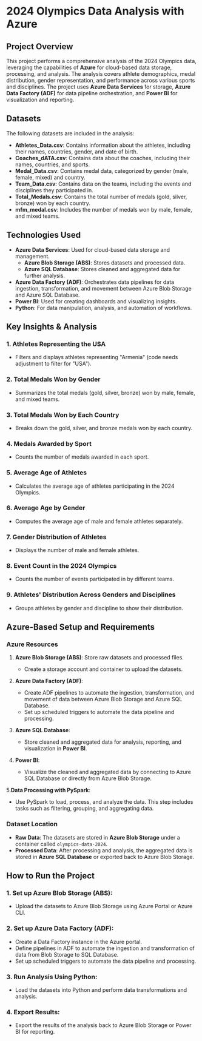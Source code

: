 # **2024 Olympics Data Analysis with Azure**  

## Project Overview

This project performs a comprehensive analysis of the 2024 Olympics data, leveraging the capabilities of **Azure** for cloud-based data storage, processing, and analysis. The analysis covers athlete demographics, medal distribution, gender representation, and performance across various sports and disciplines. The project uses **Azure Data Services** for storage, **Azure Data Factory (ADF)** for data pipeline orchestration, and **Power BI** for visualization and reporting.

## Datasets

The following datasets are included in the analysis:

- **Athletes_Data.csv**: Contains information about the athletes, including their names, countries, gender, and date of birth.
- **Coaches_dATA.csv**: Contains data about the coaches, including their names, countries, and sports.
- **Medal_Data.csv**: Contains medal data, categorized by gender (male, female, mixed) and country.
- **Team_Data.csv**: Contains data on the teams, including the events and disciplines they participated in.
- **Total_Medals.csv**: Contains the total number of medals (gold, silver, bronze) won by each country.
- **mfm_medal.csv**: Includes the number of medals won by male, female, and mixed teams.

## Technologies Used

- **Azure Data Services**: Used for cloud-based data storage and management.
  - **Azure Blob Storage (ABS)**: Stores datasets and processed data.
  - **Azure SQL Database**: Stores cleaned and aggregated data for further analysis.
- **Azure Data Factory (ADF)**: Orchestrates data pipelines for data ingestion, transformation, and movement between Azure Blob Storage and Azure SQL Database.
- **Power BI**: Used for creating dashboards and visualizing insights.
- **Python**: For data manipulation, analysis, and automation of workflows.

## Key Insights & Analysis

### 1. **Athletes Representing the USA**
   - Filters and displays athletes representing "Armenia" (code needs adjustment to filter for "USA").

### 2. **Total Medals Won by Gender**
   - Summarizes the total medals (gold, silver, bronze) won by male, female, and mixed teams.

### 3. **Total Medals Won by Each Country**
   - Breaks down the gold, silver, and bronze medals won by each country.

### 4. **Medals Awarded by Sport**
   - Counts the number of medals awarded in each sport.

### 5. **Average Age of Athletes**
   - Calculates the average age of athletes participating in the 2024 Olympics.

### 6. **Average Age by Gender**
   - Computes the average age of male and female athletes separately.

### 7. **Gender Distribution of Athletes**
   - Displays the number of male and female athletes.

### 8. **Event Count in the 2024 Olympics**
   - Counts the number of events participated in by different teams.

### 9. **Athletes' Distribution Across Genders and Disciplines**
   - Groups athletes by gender and discipline to show their distribution.

## Azure-Based Setup and Requirements

### Azure Resources

1. **Azure Blob Storage (ABS)**: Store raw datasets and processed files.
   - Create a storage account and container to upload the datasets.
   
2. **Azure Data Factory (ADF)**: 
   - Create ADF pipelines to automate the ingestion, transformation, and movement of data between Azure Blob Storage and Azure SQL Database.
   - Set up scheduled triggers to automate the data pipeline and processing.

3. **Azure SQL Database**:
   - Store cleaned and aggregated data for analysis, reporting, and visualization in **Power BI**.

4. **Power BI**:
   - Visualize the cleaned and aggregated data by connecting to Azure SQL Database or directly from Azure Blob Storage.
     
5.**Data Processing with PySpark**: 
   - Use PySpark to load, process, and analyze the data. This step includes tasks such as filtering, grouping, and aggregating data.

### Dataset Location

- **Raw Data**: The datasets are stored in **Azure Blob Storage** under a container called `olympics-data-2024`.
- **Processed Data**: After processing and analysis, the aggregated data is stored in **Azure SQL Database** or exported back to Azure Blob Storage.

## How to Run the Project

### 1. **Set up Azure Blob Storage (ABS)**:
   - Upload the datasets to Azure Blob Storage using Azure Portal or Azure CLI.
   
### 2. **Set up Azure Data Factory (ADF)**:
   - Create a Data Factory instance in the Azure portal.
   - Define pipelines in ADF to automate the ingestion and transformation of data from Blob Storage to SQL Database.
   - Set up scheduled triggers to automate the data pipeline and processing.

### 3. **Run Analysis Using Python**:
   - Load the datasets into Python and perform data transformations and analysis.

### 4. **Export Results**:
   - Export the results of the analysis back to Azure Blob Storage or Power BI for reporting.
